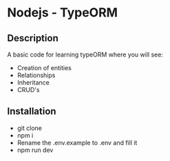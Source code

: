 # Nodejs - TypeORM
## Description
A basic code for learning typeORM where you will see:

* Creation of entities
* Relationships
* Inheritance
* CRUD's
## Installation
* git clone
* npm i
* Rename the .env.example to .env and fill it
* npm run dev
